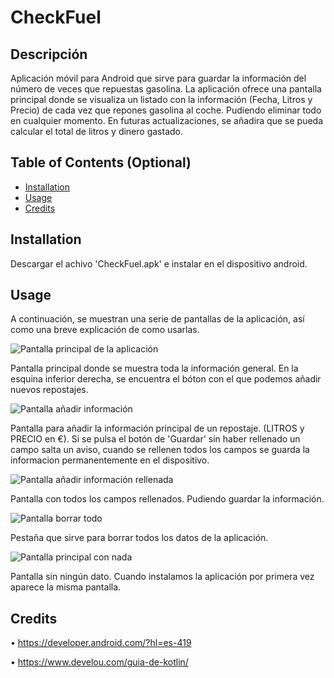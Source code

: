 # CheckFuel

## Descripción

Aplicación móvil para Android que sirve para guardar la información del número de veces que repuestas gasolina. La aplicación ofrece una pantalla principal donde se visualiza un listado con la información (Fecha, Litros y Precio) de cada vez que repones gasolina al coche. Pudiendo eliminar todo en cualquier momento. En futuras actualizaciones, se añadira que se pueda calcular el total de litros y dinero gastado. 

## Table of Contents (Optional)

- [Installation](#installation)
- [Usage](#usage)
- [Credits](#credits)

## Installation

Descargar el achivo 'CheckFuel.apk' e instalar en el dispositivo android.

## Usage

A continuación, se muestran una serie de pantallas de la aplicación, así como una breve explicación de como usarlas.

![Pantalla principal de la aplicación](assets/images/Screenshot_3.png)

Pantalla principal donde se muestra toda la información general. En la esquina inferior derecha, se encuentra el bóton con el que podemos añadir nuevos repostajes.

![Pantalla añadir información](assets/images/Screenshot_1.png)

Pantalla para añadir la información principal de un repostaje. (LITROS y PRECIO en €). Si se pulsa el botón de 'Guardar' sin haber rellenado un campo salta un aviso, cuando se rellenen todos los campos se guarda la informacion permanentemente en el dispositivo.

![Pantalla añadir información rellenada](assets/images/Screenshot_2.png)

Pantalla con todos los campos rellenados. Pudiendo guardar la información.

![Pantalla borrar todo](assets/images/Screenshot_4.png)

Pestaña que sirve para borrar todos los datos de la aplicación.

![Pantalla principal con nada](assets/images/Screenshot_5.png)

Pantalla sin ningún dato. Cuando instalamos la aplicación por primera vez aparece la misma pantalla.

## Credits

 • https://developer.android.com/?hl=es-419

 • https://www.develou.com/guia-de-kotlin/
